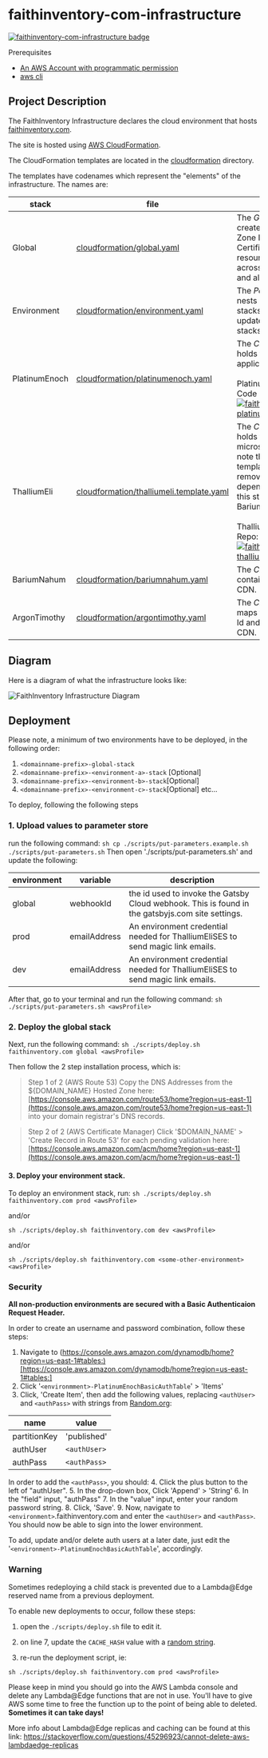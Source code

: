 # faithinventory-com-infrastructure
[![faithinventory-com-infrastructure badge](https://img.shields.io/badge/faithinventory.com-infrastructure-%23b88e83?style=for-the-badge&logo=amazon)](https://faithinventory.com/)

Prerequisites
- [An AWS Account with programmatic permission](https://aws.amazon.com/)
- [aws cli](https://docs.aws.amazon.com/cli/latest/userguide/cli-chap-welcome.html)

## Project Description

The FaithInventory Infrastructure declares the cloud environment that hosts [faithinventory.com](https://faithinventory.com).

The site is hosted using [AWS CloudFormation](https://aws.amazon.com/cloudformation/).

The CloudFormation templates are located in the [cloudformation](cloudformation/) directory.

The templates have codenames which represent the "elements" of the infrastructure. The names are:

| stack | file | description |
|-|-|-|
| Global | [cloudformation/global.yaml](./cloudformation/global.yaml) | The *Global* Stack that creates the Hosted Zone Id and TLS Certificate. These resources are shared across all Child Stacks and all Environments. |
| Environment | [cloudformation/environment.yaml](./cloudformation/environment.yaml) | The *Parent* Stack that nests all the child stacks. It handles all updates between child stacks. |
| PlatinumEnoch | [cloudformation/platinumenoch.yaml](./cloudformation/platinumenoch.yaml) | The *Child* Stack that holds the front-end application. <br /><br /> PlatinumEnochS3Bucket Code Repo: [![faithinventory-com-platinumenoch badge](https://img.shields.io/badge/faithinventory.com-platinumenoch-%23b88e83?style=for-the-badge&logo=gatsby)](https://github.com/averysmithproductions/faithinventory-com-platinumenoch) |
| ThalliumEli | [cloudformation/thalliumeli.template.yaml](./cloudformation/thalliumeli.template.yaml) | The *Child* Stack that holds the api microservices. Please note that this "template" template is designed to remove a circular dependency between this stack and BariumNahum. <br /><br />ThalliumEliLamba Code Repo: [![faithinventory-com-thalliumeli badge](https://img.shields.io/badge/faithinventory.com-thalliumeli-%23b88e83?style=for-the-badge&logo=javascript)](https://github.com/averysmithproductions/faithinventory-com-thalliumeli) |
| BariumNahum | [cloudformation/bariumnahum.yaml](./cloudformation/bariumnahum.yaml) | The *Child* Stack that contains the application CDN. |
| ArgonTimothy | [cloudformation/argontimothy.yaml](./cloudformation/argontimothy.yaml) | The *Child* Stack that maps the Hosted Zone Id and A Records to the CDN. |

## Diagram

Here is a diagram of what the infrastructure looks like:

![FaithInventory Infrastructure Diagram](https://user-images.githubusercontent.com/261457/85328008-f286b100-b49d-11ea-9dd5-4163790784f3.png)

## Deployment

Please note, a minimum of two environments have to be deployed, in the following order:

1. `<domainname-prefix>-global-stack`
2. `<domainname-prefix>-<environment-a>-stack`
[Optional]
3. `<domainname-prefix>-<environment-b>-stack`[Optional]
4. `<domainname-prefix>-<environment-c>-stack`[Optional]
etc...

To deploy, following the following steps

### 1. Upload values to parameter store

run the following command:
`sh cp ./scripts/put-parameters.example.sh ./scripts/put-parameters.sh`
Then open './scripts/put-parameters.sh' and update the following:

| environment | variable | description |
|-|-|-|
| global | webhookId | the id used to invoke the Gatsby Cloud webhook. This is found in the gatsbyjs.com site settings. |
| prod | emailAddress | An environment credential needed for ThalliumEliSES to send magic link emails. |
| dev | emailAddress | An environment credential needed for ThalliumEliSES to send magic link emails. |

After that, go to your terminal and run the following command:
`sh ./scripts/put-parameters.sh <awsProfile>`

### 2. Deploy the global stack

Next, run the following command:
`sh ./scripts/deploy.sh faithinventory.com global <awsProfile>`

Then follow the 2 step installation process, which is:

> Step 1 of 2 (AWS Route 53)
> Copy the DNS Addresses from the ${DOMAIN_NAME} Hosted Zone here:
> [https://console.aws.amazon.com/route53/home?region=us-east-1](https://console.aws.amazon.com/route53/home?region=us-east-1)
> into your domain registrar's DNS records.

> Step 2 of 2 (AWS Certificate Manager)
> Click '$DOMAIN_NAME' > 'Create Record in Route 53' for each pending validation here:
> [https://console.aws.amazon.com/acm/home?region=us-east-1](https://console.aws.amazon.com/acm/home?region=us-east-1)

#### 3. Deploy your environment stack.

To deploy an environment stack, run:
`sh ./scripts/deploy.sh faithinventory.com prod <awsProfile>`

and/or

`sh ./scripts/deploy.sh faithinventory.com dev <awsProfile>`

and/or

`sh ./scripts/deploy.sh faithinventory.com <some-other-environment> <awsProfile>`

### Security

**All non-production environments are secured with a Basic Authenticaion Request Header.**

In order to create an username and password combination, follow these steps:

1. Navigate to (https://console.aws.amazon.com/dynamodb/home?region=us-east-1#tables:)[https://console.aws.amazon.com/dynamodb/home?region=us-east-1#tables:]
2. Click '`<environmment>-PlatinumEnochBasicAuthTable`' > 'Items'
3. Click, 'Create Item', then add the following values, replacing `<authUser>` and `<authPass>` with strings from [Random.org](https://www.random.org/strings/?num=1&len=20&digits=on&upperalpha=on&loweralpha=on&unique=on&format=html&rnd=new):

| name | value |
|-|-|
| partitionKey | 'published' |
| authUser | `<authUser>` |
| authPass | `<authPass>` |

In order to add the `<authPass>`, you should:
4. Click the plus button to the left of "authUser".
5. In the drop-down box, Click 'Append' > 'String'
6. In the "field" input, "authPass"
7. In the "value" input, enter your random password string.
8. Click, 'Save'.
9. Now, navigate to `<environment>`.faithinventory.com and enter the `<authUser>` and `<authPass>`. You should now be able to sign into the lower environment.

To add, update and/or delete auth users at a later date, just edit the '`<environment>-PlatinumEnochBasicAuthTable`', accordingly.

### Warning

Sometimes redeploying a child stack is prevented due to a Lambda@Edge reserved name from a previous deployment.

To enable new deployments to occur, follow these steps:

1. open the `./scripts/deploy.sh` file to edit it.

2. on line 7, update the `CACHE_HASH` value with a [random string](https://www.random.org/strings/?num=1&len=6&digits=on&upperalpha=on&loweralpha=on&unique=on&format=html&rnd=new).

3. re-run the deployment script, ie:

`sh ./scripts/deploy.sh faithinventory.com prod <awsProfile>`

Please keep in mind you should go into the AWS Lambda console and delete any Lambda@Edge functions that are not in use. You'll have to give AWS some time to free the function up to the point of being able to deleted. **Sometimes it can take days!**

More info about Lambda@Edge replicas and caching can be found at this link:
https://stackoverflow.com/questions/45296923/cannot-delete-aws-lambdaedge-replicas